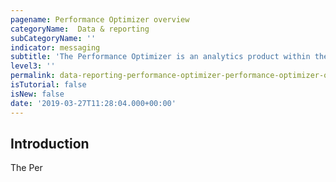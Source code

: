 ```yaml
---
pagename: Performance Optimizer overview
categoryName:  Data & reporting
subCategoryName: ''
indicator: messaging
subtitle: 'The Performance Optimizer is an analytics product within the Conversational Cloud platform'
level3: ''
permalink: data-reporting-performance-optimizer-performance-optimizer-overview.html
isTutorial: false
isNew: false
date: '2019-03-27T11:28:04.000+00:00'
---
```

## Introduction

The Per
